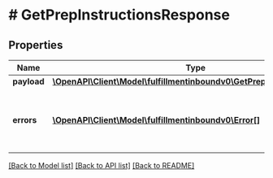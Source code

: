 # # GetPrepInstructionsResponse

## Properties

Name | Type | Description | Notes
------------ | ------------- | ------------- | -------------
**payload** | [**\OpenAPI\Client\Model\fulfillmentinboundv0\GetPrepInstructionsResult**](GetPrepInstructionsResult.md) |  | [optional]
**errors** | [**\OpenAPI\Client\Model\fulfillmentinboundv0\Error[]**](Error.md) | A list of error responses returned when a request is unsuccessful. | [optional]

[[Back to Model list]](../../README.md#models) [[Back to API list]](../../README.md#endpoints) [[Back to README]](../../README.md)
